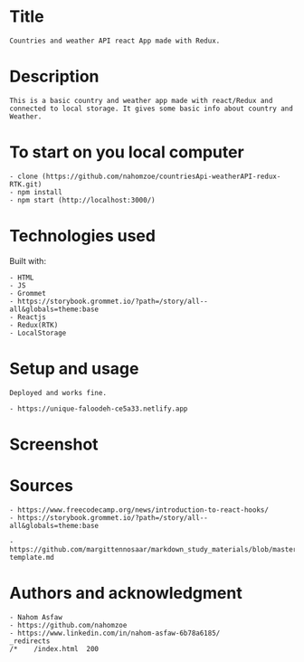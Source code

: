 # Title

    Countries and weather API react App made with Redux.

# Description

    This is a basic country and weather app made with react/Redux and connected to local storage. It gives some basic info about country and Weather.

# To start on you local computer

    - clone (https://github.com/nahomzoe/countriesApi-weatherAPI-redux-RTK.git)
    - npm install
    - npm start (http://localhost:3000/)

# Technologies used

Built with:

    - HTML
    - JS
    - Grommet
    - https://storybook.grommet.io/?path=/story/all--all&globals=theme:base
    - Reactjs
    - Redux(RTK)
    - LocalStorage

# Setup and usage

    Deployed and works fine.

    - https://unique-faloodeh-ce5a33.netlify.app

# Screenshot

# Sources

    - https://www.freecodecamp.org/news/introduction-to-react-hooks/
    - https://storybook.grommet.io/?path=/story/all--all&globals=theme:base

    - https://github.com/margittennosaar/markdown_study_materials/blob/master/README-template.md

# Authors and acknowledgment

    - Nahom Asfaw
    - https://github.com/nahomzoe
    - https://www.linkedin.com/in/nahom-asfaw-6b78a6185/
    _redirects
    /*    /index.html  200
